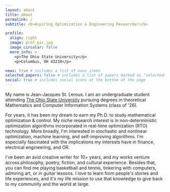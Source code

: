 ```yaml
---
layout: about
title: about
permalink: /
subtitle: <b>Aspiring Optimization & Engineering Researcher</b>

profile:
  align: right
  image: prof_pic.jpg
  image_circular: false
  more_info: >
    <p>The Ohio State University</p>
    <p>Columbus, OH 43210</p>

news: true # includes a list of news items
selected_papers: false # includes a list of papers marked as "selected={true}"
social: true # includes social icons at the bottom of the page
---
```


My name is Jean-Jacques St. Leroux. I am an undergraduate student attending [The Ohio State University](https://www.osu.edu/) pursuing degrees in theoretical Mathematics and Computer Information Systems (class of '26).

For years, it has been my dream to earn my Ph.D. to study mathematical optimization & control. My niche research interest is in non-deterministic optimization algorithms incorporated in real-time optimization (RTO) technology. More broadly, I'm interested in stochastic and nonlinear optimization, machine learning, and self-improving algorithms. I'm especially fascinated with the implications my interests have in finance, electrical engineering, and OR.

I've been an avid creative writer for 10+ years, and my works venture across philosophy, poetry, fiction, and cultural experience. Besides that, you can find me playing basketball and tennis, tinkering with computers, admiring art, or in guitar lessons. I love to learn from people's stories and life experiences, and it's my life mission to use that knowledge to give back to my community and the world at large.
